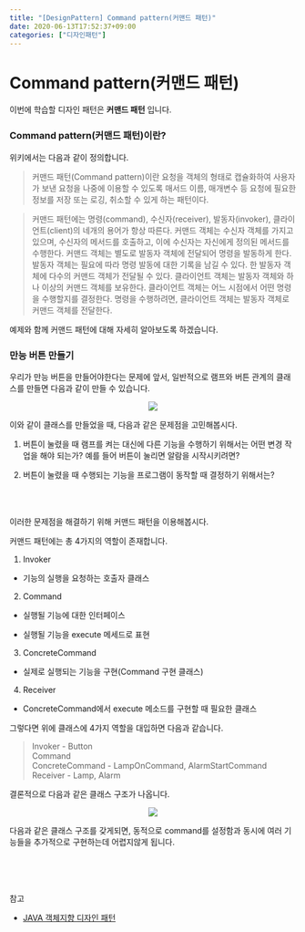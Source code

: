 ```yaml
---
title: "[DesignPattern] Command pattern(커맨드 패턴)"
date: 2020-06-13T17:52:37+09:00
categories: ["디자인패턴"]
---
```


# Command pattern(커맨드 패턴)

이번에 학습할 디자인 패턴은 **커맨드 패턴** 입니다.


### Command pattern(커맨드 패턴)이란?

위키에서는 다음과 같이 정의합니다.

> 커맨드 패턴(Command pattern)이란 요청을 객체의 형태로 캡슐화하여 사용자가 보낸 요청을 나중에 이용할 수 있도록 매서드 이름, 매개변수 등 요청에 필요한 정보를 저장 또는 로깅, 취소할 수 있게 하는 패턴이다.

> 커맨드 패턴에는 명령(command), 수신자(receiver), 발동자(invoker), 클라이언트(client)의 네개의 용어가 항상 따른다. 커맨드 객체는 수신자 객체를 가지고 있으며, 수신자의 메서드를 호출하고, 이에 수신자는 자신에게 정의된 메서드를 수행한다. 커맨드 객체는 별도로 발동자 객체에 전달되어 명령을 발동하게 한다. 발동자 객체는 필요에 따라 명령 발동에 대한 기록을 남길 수 있다. 한 발동자 객체에 다수의 커맨드 객체가 전달될 수 있다. 클라이언트 객체는 발동자 객체와 하나 이상의 커맨드 객체를 보유한다. 클라이언트 객체는 어느 시점에서 어떤 명령을 수행할지를 결정한다. 명령을 수행하려면, 클라이언트 객체는 발동자 객체로 커맨드 객체를 전달한다.


예제와 함께 커맨드 패턴에 대해 자세히 알아보도록 하겠습니다.

### 만능 버튼 만들기

우리가 만능 버튼을 만들어야한다는 문제에 앞서, 일반적으로 램프와 버튼 관계의 클래스를 만들면 다음과 같이 만들 수 있습니다.

<p align = "center">
  <img src = "https://user-images.githubusercontent.com/50758600/84565023-5673f000-ada1-11ea-9b76-57da5b4026e8.png"/>
</p>

이와 같이 클래스를 만들었을 때, 다음과 같은 문제점을 고민해봅시다.

1. 버튼이 눌렸을 때 램프를 켜는 대신에 다른 기능을 수행하기 위해서는 어떤 변경 작업을 해야 되는가? 예를 들어 버튼이 눌리면 알람을 시작시키려면?

2. 버튼이 눌렸을 때 수행되는 기능을 프로그램이 동작할 때 결정하기 위해서는?

<br><br>

이러한 문제점을 해결하기 위해 커맨드 패턴을 이용해봅시다.


커맨드 패턴에는 총 4가지의 역할이 존재합니다.

1. Invoker

- 기능의 실행을 요청하는 호출자 클래스

2. Command

- 실행될 기능에 대한 인터페이스

- 실행될 기능을 execute 메세드로 표현

3. ConcreteCommand

- 실제로 실행되는 기능을 구현(Command 구현 클래스)

4. Receiver

- ConcreteCommand에서 execute 메소드를 구현할 때 필요한 클래스


그렇다면 위에 클래스에 4가지 역할을 대입하면 다음과 같습니다.

> Invoker - Button <br>
Command <br>
ConcreteCommand - LampOnCommand, AlarmStartCommand  <br>
Receiver - Lamp, Alarm <br>

결론적으로 다음과 같은 클래스 구조가 나옵니다.

<p align = "center">
  <img src = "https://user-images.githubusercontent.com/50758600/84565696-ddc36280-ada5-11ea-8ade-9644121930cb.png"/>
</p>

다음과 같은 클래스 구조를 갖게되면, 동적으로 command를 설정함과 동시에  여러 기능들을 추가적으로 구현하는데 어렵지않게 됩니다.

<br><br><br>

참고
- [JAVA 객체지향 디자인 패턴 ](http://www.kyobobook.co.kr/product/detailViewKor.laf?mallGb=KOR&ejkGb=KOR&barcode=9788968480911&orderClick=JAj&OV_REFFER=http://click.linkprice.com/click.php?m=kbbook&a=A100532541&l=9999&l_cd1=0&u_id=kacg2ap746029ofs02yqe&l_cd2=0&tu=http%3A%2F%2Fwww.kyobobook.co.kr%2Fproduct%2FdetailViewKor.laf%3FmallGb%3DKOR%26ejkGb%3DKOR%26barcode%3D9788968480911%26orderClick%3DJAj)
